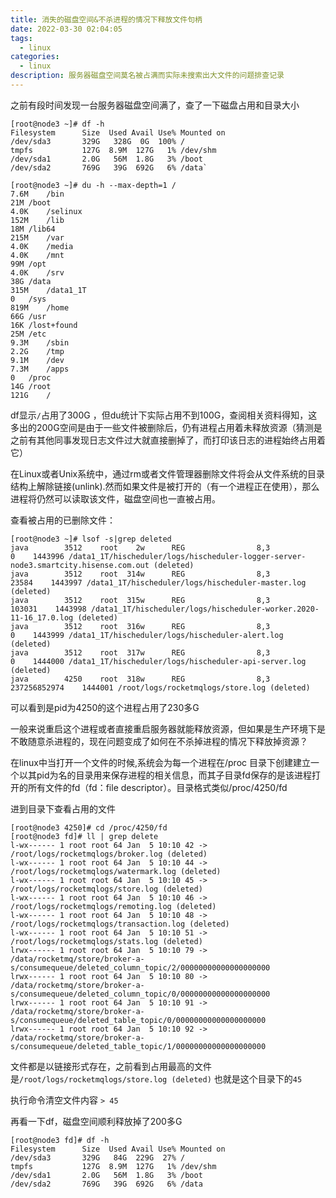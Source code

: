 ```yaml
---
title: 消失的磁盘空间&不杀进程的情况下释放文件句柄
date: 2022-03-30 02:04:05
tags: 
  - linux
categories:
  - linux
description: 服务器磁盘空间莫名被占满而实际未搜索出大文件的问题排查记录
---
```


 

之前有段时间发现一台服务器磁盘空间满了，查了一下磁盘占用和目录大小

```
[root@node3 ~]# df -h
Filesystem      Size  Used Avail Use% Mounted on
/dev/sda3       329G   328G  0G  100% /
tmpfs           127G  8.9M  127G   1% /dev/shm
/dev/sda1       2.0G   56M  1.8G   3% /boot
/dev/sda2       769G   39G  692G   6% /data`
```

```
[root@node3 ~]# du -h --max-depth=1 /
7.6M	/bin
21M	/boot
4.0K	/selinux
152M	/lib
18M	/lib64
215M	/var
4.0K	/media
4.0K	/mnt
99M	/opt
4.0K	/srv
38G	/data
315M	/data1_1T
0	/sys
819M	/home
66G	/usr
16K	/lost+found
25M	/etc
9.3M	/sbin
2.2G	/tmp
9.1M	/dev
7.3M	/apps
0	/proc
14G	/root
121G	/
```

df显示`/`占用了300G ，但du统计下实际占用不到100G，查阅相关资料得知，这多出的200G空间是由于一些文件被删除后，仍有进程占用着未释放资源（猜测是之前有其他同事发现日志文件过大就直接删掉了，而打印该日志的进程始终占用着它）

在Linux或者Unix系统中，通过rm或者文件管理器删除文件将会从文件系统的目录结构上解除链接(unlink).然而如果文件是被打开的（有一个进程正在使用），那么进程将仍然可以读取该文件，磁盘空间也一直被占用。

查看被占用的已删除文件：

```
[root@node3 ~]# lsof -s|grep deleted
java        3512    root    2w      REG                8,3             0    1443996 /data1_1T/hischeduler/logs/hischeduler-logger-server-node3.smartcity.hisense.com.out (deleted)
java        3512    root  314w      REG                8,3         23584    1443997 /data1_1T/hischeduler/logs/hischeduler-master.log (deleted)
java        3512    root  315w      REG                8,3        103031    1443998 /data1_1T/hischeduler/logs/hischeduler-worker.2020-11-16_17.0.log (deleted)
java        3512    root  316w      REG                8,3             0    1443999 /data1_1T/hischeduler/logs/hischeduler-alert.log (deleted)
java        3512    root  317w      REG                8,3             0    1444000 /data1_1T/hischeduler/logs/hischeduler-api-server.log (deleted)
java        4250    root  318w      REG                8,3  237256852974    1444001 /root/logs/rocketmqlogs/store.log (deleted)
```

可以看到是pid为4250的这个进程占用了230多G

一般来说重启这个进程或者直接重启服务器就能释放资源，但如果是生产环境下是不敢随意杀进程的，现在问题变成了如何在不杀掉进程的情况下释放掉资源？

在linux中当打开一个文件的时候,系统会为每一个进程在/proc 目录下创建建立一个以其pid为名的目录用来保存进程的相关信息，而其子目录fd保存的是该进程打开的所有文件的fd（fd：file descriptor）。目录格式类似/proc/4250/fd

进到目录下查看占用的文件

```
[root@node3 4250]# cd /proc/4250/fd
[root@node3 fd]# ll | grep delete
l-wx------ 1 root root 64 Jan  5 10:10 42 -> /root/logs/rocketmqlogs/broker.log (deleted)
l-wx------ 1 root root 64 Jan  5 10:10 44 -> /root/logs/rocketmqlogs/watermark.log (deleted)
l-wx------ 1 root root 64 Jan  5 10:10 45 -> /root/logs/rocketmqlogs/store.log (deleted)
l-wx------ 1 root root 64 Jan  5 10:10 46 -> /root/logs/rocketmqlogs/remoting.log (deleted)
l-wx------ 1 root root 64 Jan  5 10:10 48 -> /root/logs/rocketmqlogs/transaction.log (deleted)
l-wx------ 1 root root 64 Jan  5 10:10 51 -> /root/logs/rocketmqlogs/stats.log (deleted)
lrwx------ 1 root root 64 Jan  5 10:10 79 -> /data/rocketmq/store/broker-a-s/consumequeue/deleted_column_topic/2/00000000000000000000
lrwx------ 1 root root 64 Jan  5 10:10 80 -> /data/rocketmq/store/broker-a-s/consumequeue/deleted_column_topic/0/00000000000000000000
lrwx------ 1 root root 64 Jan  5 10:10 91 -> /data/rocketmq/store/broker-a-s/consumequeue/deleted_table_topic/0/00000000000000000000
lrwx------ 1 root root 64 Jan  5 10:10 92 -> /data/rocketmq/store/broker-a-s/consumequeue/deleted_table_topic/1/00000000000000000000
```

文件都是以链接形式存在，之前看到占用最高的文件是`/root/logs/rocketmqlogs/store.log (deleted)` 也就是这个目录下的`45`

执行命令清空文件内容 `> 45` 

再看一下df，磁盘空间顺利释放掉了200多G

```
[root@node3 fd]# df -h
Filesystem      Size  Used Avail Use% Mounted on
/dev/sda3       329G   84G  229G  27% /
tmpfs           127G  8.9M  127G   1% /dev/shm
/dev/sda1       2.0G   56M  1.8G   3% /boot
/dev/sda2       769G   39G  692G   6% /data
```



